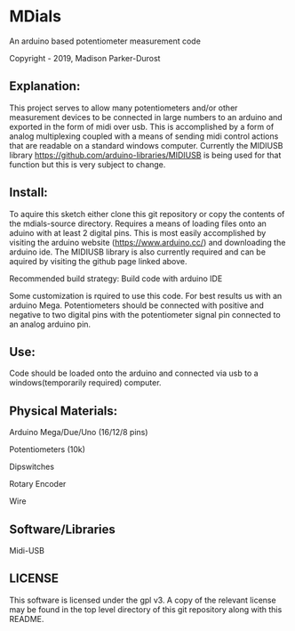# MDials
An arduino based potentiometer measurement code

Copyright - 2019, Madison Parker-Durost

## Explanation:
This project serves to allow many potentiometers and/or other measurement devices to be connected in large numbers to an arduino and exported in the form of midi over usb. 
This is accomplished by a form of analog multiplexing coupled with a means of sending midi control actions that are readable on a standard windows computer. 
Currently the MIDIUSB library https://github.com/arduino-libraries/MIDIUSB is being used for that function but this is very subject to change.

## Install:
To aquire this sketch either clone this git repository or copy the contents of the mdials-source directory.
Requires a means of loading files onto an aduino with at least 2 digital pins. This is most easily accomplished by visiting the arduino website (https://www.arduino.cc/) and downloading the arduino ide. The MIDIUSB library is also currently required and can be aquired by visiting the github page linked above.

Recommended build strategy: Build code with arduino IDE

Some customization is rquired to use this code. For best results us with an arduino Mega. Potentiometers should be connected with positive and negative to two digital pins with the potentiometer signal pin connected to an analog arduino pin.
## Use:
Code should be loaded onto the arduino and connected via usb to a windows(temporarily required) computer.

## Physical Materials:
Arduino Mega/Due/Uno (16/12/8 pins)

Potentiometers (10k)

Dipswitches 

Rotary Encoder

Wire

## Software/Libraries

Midi-USB

## LICENSE
This software is licensed under the gpl v3. A copy of the relevant license may be found in the top level directory of this git repository along with this README.
